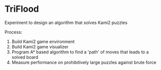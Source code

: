 # TriFlood
Experiment to design an algorithm that solves Kami2 puzzles

Process:
1. Build Kami2 game environment
2. Build Kami2 game visualizer
3. Program A* based algorithm to find a 'path' of moves that leads to a solved board
4. Measure performance on prohibitively large puzzles against brute force
